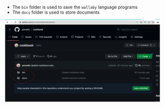 - The `bin` folder is used to save the `wallaby` language programs
- The `docs` folder is used to store documents

![project file system structure](https://raw.githubusercontent.com/pomelio/cookbook/main/docs/project_file_structure.png)
